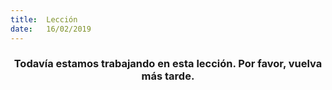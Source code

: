```yaml
---
title:  Lección
date:   16/02/2019
---
```


### <center>Todavía estamos trabajando en esta lección. Por favor, vuelva más tarde.</center>